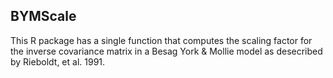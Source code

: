 ## BYMScale

This R package has a single function that computes the scaling factor for the inverse covariance matrix in a Besag York & Mollie model as 
desecribed by Rieboldt, et al. 1991.

